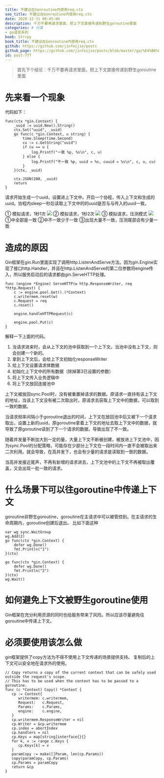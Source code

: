 ```yaml
---
title: 不建议在Gonroutine内使用req.ctx
seo_title: 不建议在Gonroutine内使用req.ctx
date: 2020-12-31 00:45:00
description: 千万不要再请求里面，把上下文直接传递到野生goroutine里面
categories: # 分类
- go语言系列
book: Strcpy
book_title: 不建议在Gonroutine内使用req.ctx
github: https://github.com/jinfeijie/posts
github_page: https://github.com/jinfeijie/posts/blob/master/go/%E4%B8%8D%E5%BB%BA%E8%AE%AE%E5%9C%A8Gonroutine%E5%86%85%E4%BD%BF%E7%94%A8req.ctx.md
id: post-777
---
```


> 首先下个结论：千万不要再请求里面，把上下文直接传递到野生goroutine里面

# 先来看一个现象
代码如下：
```golang
func(ctx *gin.Context) {
	_uuid := uuid.New().String()
	ctx.Set("uuid", _uuid)
	go func(c *gin.Context, u string) {
		time.Sleep(time.Second)
		cu := c.GetString("uuid")
		if cu == u {
			log.Printf("一致 %p, %s\n", c, u)
		} else {
			log.Printf("不一致 %p, uuid = %s, cuuid = %s\n", c, u, cu)
		}
	}(ctx, _uuid)

	ctx.JSON(200, _uuid)
	return
}
```

请求开始生成一个uuid，设置进上下文中。开启一个协程，传入上下文和生成的uuid。协程内sleep一秒后读取上下文中的的uuid是否与与传入的uuid一致。

① 模拟请求，1秒1次
![](https://jinfeijie.cn/wp-content/uploads/2021/12/req-1s-1p.png)
② 模拟请求，1秒2次
![](https://jinfeijie.cn/wp-content/uploads/2021/12/req-1s-2p.png)
③ 模拟请求，压测模式
![](https://jinfeijie.cn/wp-content/uploads/2021/12/req-bench.png)
①中全部是一致
②中不一致少于一致
③出现大量不一致，压测尾部会有少量一致

# 造成的原因

Gin框架在gin.Run里面实现了调用http.ListenAndServe方法。因为gin.Engine实现了接口http.Handler，并且在http.ListenAndServe的第二位参数将engine传入，所以服务启动后的请求都由gin.ServeHTTP处理。

```golang
func (engine *Engine) ServeHTTP(w http.ResponseWriter, req *http.Request) {
	c := engine.pool.Get().(*Context)
	c.writermem.reset(w)
	c.Request = req
	c.reset()

	engine.handleHTTPRequest(c)

	engine.pool.Put(c)
}
```
解释一下上面的代码。
1. 当请求进来时，会从上下文的池中获取到一个上下文。当池中没有上下文，则会创建一个新的。
2. 拿到上下文后，会给上下文初始化responseWriter
3. 给上下文设置请求体数据
4. 初始化上下文中的所有数据（除掉第3已设置的参数）
5. 将上下文传入业务逻辑中
6. 将上下文放回连接池中

上下文被放回sync.Pool时，没有被重置掉请求的数据。原请求一直持有该上下文的地址，当该上下文没有被二次取出时，原请求去获取上下文中的数据，可以取到一致的数据。

当请求频率间隔小于goroutine退出的时间，上下文在放回池中后又被下一个请求取出，设置上新的uuid，原goroutine拿着上下文的地址去取上下文中的数据，就导致了原goroutine读到了下一个请求的数据，导致出现了不一致。

随着并发量不断加大到一定的量，大量上下文不断被创建，被放进上下文池中，因为sync.Pool的分配策略，可能存在少部分上下文在一段时间内一直不会被取出来二次利用。就会导致，在高并发下，也会有少量的请求是读取到一致的数据。

当高并发接近尾声，不再有新增的请求进去，上下文池中的上下文不再被取出覆盖，又会出现一批一致的请求。

# 什么场景下可以往goroutine中传递上下文
goroutine非野生goroutine，goroutine在主请求中可以被管控到。在主请求的生命周期内，goroutine创建后退出。
比如下面这种

```golang
var wg sync.WaitGroup
wg.Add(2)
go func(ctx *gin.Context) {
	defer wg.Done()
	fmt.Println("1")
}(ctx)

go func(ctx *gin.Context) {
	defer wg.Done()
	fmt.Println("2")
}(ctx)
wg.Wait()
```

# 如何避免上下文被野生goroutine使用
Gin框架在充分利用资源的同时也给服务带来了风险。所以应该尽量避免往goroutine中传递上下文。

# 必须要使用该怎么做
gin框架提供了copy方法为不得不使用上下文传递的场景提供支持。
复制后的上下文可以安全地在请求外的使用。

```golang
// Copy returns a copy of the current context that can be safely used outside the request's scope.
// This has to be used when the context has to be passed to a goroutine.
func (c *Context) Copy() *Context {
   cp := Context{
      writermem: c.writermem,
      Request:   c.Request,
      Params:    c.Params,
      engine:    c.engine,
   }
   cp.writermem.ResponseWriter = nil
   cp.Writer = &cp.writermem
   cp.index = abortIndex
   cp.handlers = nil
   cp.Keys = map[string]interface{}{}
   for k, v := range c.Keys {
      cp.Keys[k] = v
   }
   paramCopy := make([]Param, len(cp.Params))
   copy(paramCopy, cp.Params)
   cp.Params = paramCopy
   return &cp
}
```
